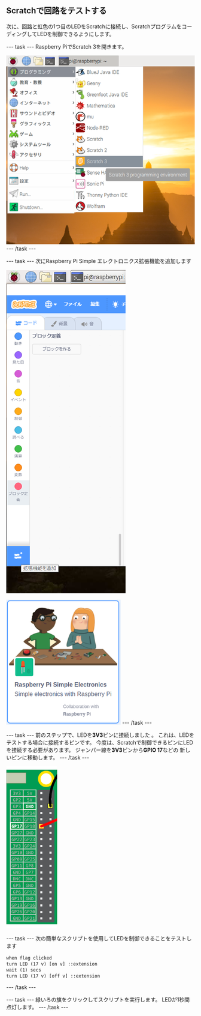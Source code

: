 ## Scratchで回路をテストする

次に、回路と虹色の1つ目のLEDをScratchに接続し、ScratchプログラムをコーディングしてLEDを制御できるようにします。

--- task --- Raspberry PiでScratch 3を開きます。

![Scratchを開く](images/open-scratch.png) --- /task ---

--- task --- 次にRaspberry Pi Simple エレクトロニクス拡張機能を追加します

![拡張機能を追加](images/add-extension.png)

![簡単な電子回路](images/simple-electronics.png) --- /task ---

--- task --- 前のステップで、LEDを**3V3**ピンに接続しました 。 これは、LEDをテストする場合に接続するピンです。 今度は、Scratchで制御できるピンにLEDを接続する必要があります。 ジャンパー線を**3V3**ピンから**GPIO 17**などの 新しいピンに移動します。 --- /task ---

![ピンを移動](images/movepin.png)

--- task --- 次の簡単なスクリプトを使用してLEDを制御できることをテストします

```blocks3
when flag clicked
turn LED (17 v) [on v] ::extension
wait (1) secs
turn LED (17 v) [off v] ::extension
```

--- /task ---

--- task --- 緑いろの旗をクリックしてスクリプトを実行します。 LEDが1秒間点灯します。 --- /task ---